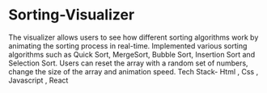 # Sorting-Visualizer

The visualizer allows users to see how different sorting algorithms work by animating the sorting process in real-time.
Implemented various sorting algorithms such as Quick Sort, MergeSort, Bubble Sort, Insertion Sort and Selection Sort.
Users can reset the array with a random set of numbers, change the size of the array and animation speed.
Tech Stack- Html , Css , Javascript ,  React
